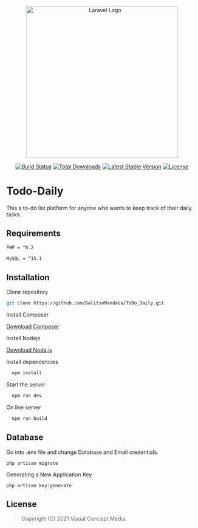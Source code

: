 <p align="center"><a href="https://laravel.com" target="_blank"><img src="https://raw.githubusercontent.com/laravel/art/master/logo-lockup/5%20SVG/2%20CMYK/1%20Full%20Color/laravel-logolockup-cmyk-red.svg" width="400" alt="Laravel Logo"></a></p>

<p align="center">
<a href="https://github.com/laravel/framework/actions"><img src="https://github.com/laravel/framework/workflows/tests/badge.svg" alt="Build Status"></a>
<a href="https://packagist.org/packages/laravel/framework"><img src="https://img.shields.io/packagist/dt/laravel/framework" alt="Total Downloads"></a>
<a href="https://packagist.org/packages/laravel/framework"><img src="https://img.shields.io/packagist/v/laravel/framework" alt="Latest Stable Version"></a>
<a href="https://packagist.org/packages/laravel/framework"><img src="https://img.shields.io/packagist/l/laravel/framework" alt="License"></a>
</p>


# Todo-Daily

This a to-do list platform for anyone who wants to keep track of their daily tasks.


## Requirements
```bash
PHP = ^8.2

MySQL = ^15.1

```
## Installation

Clone repository

```bash
git clone https://github.com/DalitsoMandala/ToDo_Daily.git
```

Install Composer


[Download Composer](https://getcomposer.org/download/)

Install Nodejs

[Download Node.js](https://nodejs.org/en/download/)


Install dependencies

```bash
  npm install
```

Start the server

```bash
  npm run dev 
```

On live server

```bash
  npm run build 
```

## Database


Go into .env file and change Database and Email credentials.

```
php artisan migrate
```

Generating a New Application Key
```
php artisan key:generate
```

## License

> Copyright (C) 2021 Visual Concept Media.  

